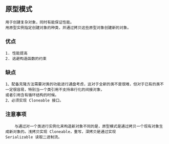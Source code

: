 ## 原型模式
    用于创建复杂对象，同时有能保证性能。
    用原型实例指定创建对象的种类，并通过拷贝这些原型对象创建新的对象。
### 优点
    1. 性能提高
    2. 逃避构造函数的约束
### 缺点
    1、配备克隆方法需要对类的功能进行通盘考虑，这对于全新的类不是很难，但对于已有的类不一定很容易，特别当一个类引用不支持串行化的间接对象，
    或者引用含有循环结构的时候。 
    2、必须实现 Cloneable 接口。
### **注意事项**
        与通过对一个类进行实例化来构造新对象不同的是，原型模式是通过拷贝一个现有对象生成新对象的。浅拷贝实现 Cloneable，重写，深拷贝是通过实现 
    Serializable 读取二进制流。